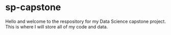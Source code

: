# sp-capstone
Hello and welcome to the respository for my Data Science capstone project. 
This is where I will store all of my code and data.
